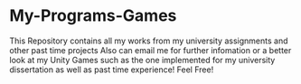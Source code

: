 # My-Programs-Games
This Repository contains all my works from my university assignments and other past time projects
Also can email me for further infomation or a better look at my Unity Games such as the one implemented for my university dissertation as well as past time experience! Feel Free!
